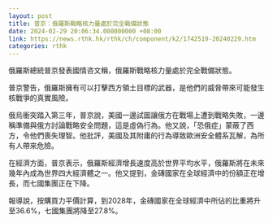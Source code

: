 ```yaml
---
layout: post
title: 普京：俄羅斯戰略核力量處於完全戰備狀態
date: 2024-02-29 20:06:34.000000000 +08:00
link: https://news.rthk.hk/rthk/ch/component/k2/1742519-20240229.htm
categories: rthk
---
```


俄羅斯總統普京發表國情咨文稱，俄羅斯戰略核力量處於完全戰備狀態。

普京警告，俄羅斯擁有可以打擊西方領土目標的武器，是他們的威脅帶來可能發生核戰爭的真實風險。

俄烏衝突踏入第三年，普京說，美國一邊試圖讓俄方在戰場上遭到戰略失敗，一邊稱準備與俄方討論戰略安全問題，這是虛偽行為。他又說，「恐俄症」蒙蔽了西方，令他們喪失理智。他批評，美國及其附庸的行為導致歐洲安全體系瓦解，為所有人帶來危險。

在經濟方面，普京表示，俄羅斯經濟增長速度高於世界平均水平，俄羅斯將在未來幾年內成為世界四大經濟體之一。他又提到，金磚國家在全球經濟中的份額正在增長，而七國集團正在下降。

報導說，按購買力平價計算，到2028年，金磚國家在全球經濟中所佔的比重將升至36.6%，七國集團將降至27.8%。
